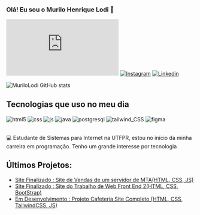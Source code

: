 ### Olá! Eu sou o Murilo Henrique Lodi 👋

[![Portfólio](https://img.shields.io/website?label=Portfólio&style=for-the-badge&url=https://sujeitoprogramador.com)](https://murilolodi.github.io/PORTFOLIO/)
[![Instagram](https://img.shields.io/badge/Instagram-E4405F?style=for-the-badge&logo=instagram&logoColor=white)](https://www.instagram.com/murilorkk/)
[![Linkedin](https://img.shields.io/badge/LinkedIn-0077B5?style=for-the-badge&logo=linkedin&logoColor=white)](https://br.linkedin.com/in/murilo-henrique-lodi-0040a1268)

![MuriloLodi GitHub stats](https://github-readme-stats.vercel.app/api?username=MuriloLodi&show_icons=true&theme=dracula)

## Tecnologias que uso no meu dia

<div style="display: inline_block">
  <img align="center" alt="html5" src="https://img.shields.io/badge/HTML5-E34F26?style=for-the-badge&logo=html5&logoColor=white" />
  <img align="center" alt="css" src="https://img.shields.io/badge/CSS3-1572B6?style=for-the-badge&logo=css3&logoColor=white" />
  <img align="center" alt="js" src="https://img.shields.io/badge/JavaScript-F7DF1E?style=for-the-badge&logo=javascript&logoColor=black" />
  <img align="center" alt="java" src="https://img.shields.io/badge/Java-ED8B00?style=for-the-badge&logo=openjdk&logoColor=white" />
  <img align="center" alt="postgresql" src="https://img.shields.io/badge/PostgreSQL-316192?style=for-the-badge&logo=postgresql&logoColor=white" />
  <img align="center" alt="tailwind_CSS" src="https://img.shields.io/badge/Tailwind_CSS-38B2AC?style=for-the-badge&logo=tailwind-css&logoColor=white" />
  <img align="center" alt="figma" src="https://img.shields.io/badge/Figma-F24E1E?style=for-the-badge&logo=figma&logoColor=white" />
  
</div><br/>


💻 Estudante de Sistemas para Internet na UTFPR, estou no início da minha carreira em programação. Tenho um grande interesse por tecnologia

## Últimos Projetos:

- [Site Finalizado : Site de Vendas de um servidor de MTA(HTML, CSS, JS)](https://murilolodi.github.io/Site-MTA/)<br/>
- [Site Finalizado : Site do Trabalho de Web Front End 2(HTML, CSS, BootStrap)](murilolodi.github.io/trabalho-front2/)<br/>
- [Em Desenvolvimento : Projeto Cafeteria Site Completo (HTML, CSS, TailwindCSS, JS)](https://lodiscafeteria.netlify.app/)<br/>
